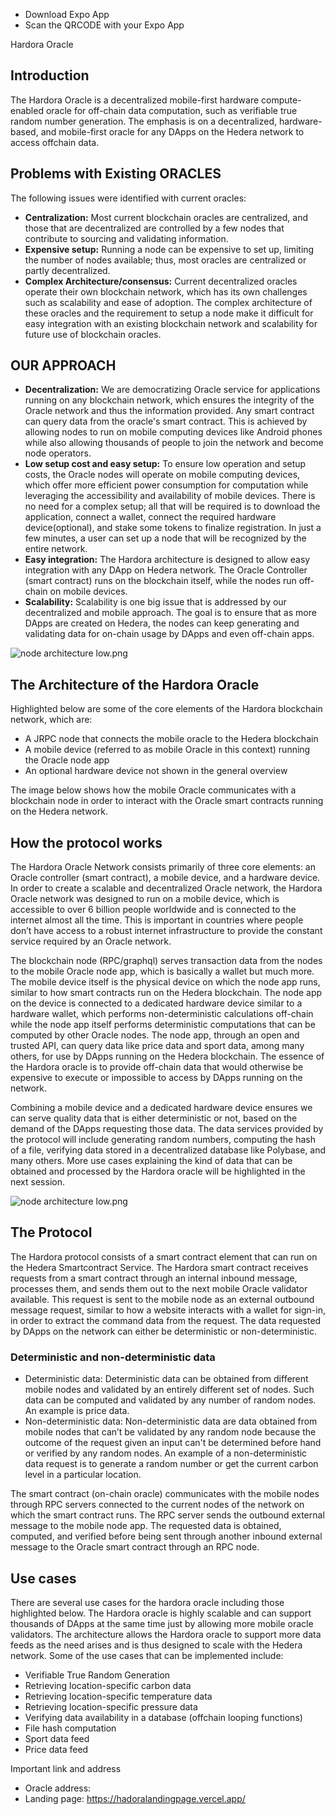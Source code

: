
   - Download Expo App
   - Scan the QRCODE with your Expo App 
   
   
Hardora Oracle

## Introduction
The Hardora Oracle is a decentralized mobile-first hardware compute-enabled oracle for off-chain data computation, such as verifiable true random number generation. The emphasis is on a decentralized, hardware-based, and mobile-first oracle for any DApps on the Hedera network to access offchain data.

## Problems with Existing ORACLES
The following issues were identified with current oracles:
- **Centralization:**
Most current blockchain oracles are centralized, and those that are decentralized are controlled by a few nodes that contribute to sourcing and validating information.
- **Expensive setup:**
Running a node can be expensive to set up, limiting the number of nodes available; thus, most oracles are centralized or partly decentralized.
- **Complex Architecture/consensus:**
Current decentralized oracles operate their own blockchain network, which has its own challenges such as scalability and ease of adoption. The complex architecture of these oracles and the requirement to setup a node make it difficult for easy integration with an existing blockchain network and scalability for future use of blockchain oracles.

## OUR APPROACH
- **Decentralization:**
We are democratizing Oracle service for applications running on any blockchain network, which ensures the integrity of the Oracle network and thus the information provided. Any smart contract can query data from the oracle's smart contract. This is achieved by allowing nodes to run on mobile computing devices like Android phones while also allowing thousands of people to join the network and become node operators.
- **Low setup cost and easy setup:**
To ensure low operation and setup costs, the Oracle nodes will operate on mobile computing devices, which offer more efficient power consumption for computation while leveraging the accessibility and availability of mobile devices. There is no need for a complex setup; all that will be required is to download the application, connect a wallet, connect the required hardware device(optional), and stake some tokens to finalize registration. In just a few minutes, a user can set up a node that will be recognized by the entire network.
- **Easy integration:**
The Hardora architecture is designed to allow easy integration with any DApp on Hedera network. The Oracle Controller (smart contract) runs on the blockchain itself, while the nodes run off-chain on mobile devices.
- **Scalability:**
Scalability is one big issue that is addressed by our decentralized and mobile approach. The goal is to ensure that as more DApps are created on Hedera, the nodes can keep generating and validating data for on-chain usage by DApps and even off-chain apps.

![node architecture low.png](https://cdn.dorahacks.io/static/files/188a29971c8c29530d0fba74376985e7.png)

## The Architecture of the Hardora Oracle
Highlighted below are some of the core elements of the Hardora blockchain network, which are:
- A JRPC node that connects the mobile oracle to the Hedera blockchain
- A mobile device (referred to as mobile Oracle in this context) running the Oracle node app
- An optional hardware device not shown in the general overview

The image below shows how the mobile Oracle communicates with a blockchain node in order to interact with the Oracle smart contracts running on the Hedera network.

## How the protocol works
The Hardora Oracle Network consists primarily of three core elements: an Oracle controller (smart contract), a mobile device, and a hardware device. In order to create a scalable and decentralized Oracle network, the Hardora Oracle network was designed to run on a mobile device, which is accessible to over 6 billion people worldwide and is connected to the internet almost all the time. This is important in countries where people don’t have access to a robust internet infrastructure to provide the constant service required by an Oracle network.

The blockchain node (RPC/graphql) serves transaction data from the nodes to the mobile Oracle node app, which is basically a wallet but much more. The mobile device itself is the physical device on which the node app runs, similar to how smart contracts run on the Hedera blockchain. The node app on the device is connected to a dedicated hardware device similar to a hardware wallet, which performs non-deterministic calculations off-chain while the node app itself performs deterministic computations that can be computed by other Oracle nodes. The node app, through an open and trusted API, can query data like price data and sport data, among many others, for use by DApps running on the Hedera blockchain.
The essence of the Hardora oracle is to provide off-chain data that would otherwise be expensive to execute or impossible to access by DApps running on the network.

Combining a mobile device and a dedicated hardware device ensures we can serve quality data that is either deterministic or not, based on the demand of the DApps requesting those data. The data services provided by the protocol will include generating random numbers, computing the hash of a file, verifying data stored in a decentralized database like Polybase, and many others.
More use cases explaining the kind of data that can be obtained and processed by the Hardora oracle will be highlighted in the next session.

![node architecture low.png](https://cdn.dorahacks.io/static/files/188a02f84016babf13bc33c4ca6a425a.png)

## The Protocol
The Hardora protocol consists of a smart contract element that can run on the Hedera Smartcontract Service. The Hardora smart contract receives requests from a smart contract through an internal inbound message, processes them, and sends them out to the next mobile Oracle validator available. This request is sent to the mobile node as an external outbound message request, similar to how a website interacts with a wallet for sign-in, in order to extract the command data from the request. The data requested by DApps on the network can either be deterministic or non-deterministic.

### Deterministic and non-deterministic data
- Deterministic data: Deterministic data can be obtained from different mobile nodes and validated by an entirely different set of nodes. Such data can be computed and validated by any number of random nodes. An example is price data.
- Non-deterministic data: Non-deterministic data are data obtained from mobile nodes that can’t be validated by any random node because the outcome of the request given an input can't be determined before hand or verified by any random nodes. An example of a non-deterministic data request is to generate a random number or get the current carbon level in a particular location.

The smart contract (on-chain oracle) communicates with the mobile nodes through RPC servers connected to the current nodes of the network on which the smart contract runs. The RPC server sends the outbound external message to the mobile node app. The requested data is obtained, computed, and verified before being sent through another inbound external message to the Oracle smart contract through an RPC node.

## Use cases
There are several use cases for the hardora oracle including those highlighted below. The Hardora oracle is highly scalable and can support thousands of DApps at the same time just by allowing more mobile oracle validators. The architecture allows the Hardora oracle to support more data feeds as the need arises and is thus designed to scale with the Hedera network. Some of the use cases that can be implemented include:
- Verifiable True Random Generation
- Retrieving location-specific carbon data
- Retrieving location-specific temperature data
- Retrieving location-specific pressure data
- Verifying data availability in a database (offchain looping functions)
- File hash computation
- Sport data feed
- Price data feed

Important link and address
- Oracle address: 
- Landing page: https://hadoralandingpage.vercel.app/

